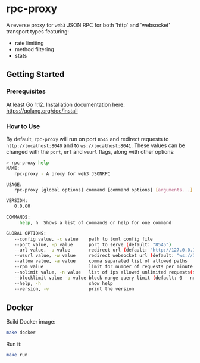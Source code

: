 # rpc-proxy

A reverse proxy for `web3` JSON RPC for both 'http' and 'websocket' transport types featuring:

- rate limiting
- method filtering
- stats

## Getting Started

### Prerequisites

At least Go 1.12. Installation documentation here: https://golang.org/doc/install

### How to Use

By default, `rpc-proxy` will run on port `8545` and redirect requests to `http://localhost:8040` and to `ws://localhost:8041`. These values
can be changed with the `port`, `url` and `wsurl` flags, along with other options:

```sh
> rpc-proxy help
NAME:
   rpc-proxy - A proxy for web3 JSONRPC

USAGE:
   rpc-proxy [global options] command [command options] [arguments...]

VERSION:
   0.0.60

COMMANDS:
     help, h  Shows a list of commands or help for one command

GLOBAL OPTIONS:
   --config value, -c value    path to toml config file
   --port value, -p value      port to serve (default: "8545")
   --url value, -u value       redirect url (default: "http://127.0.0.1:8040")
   --wsurl value, -w value     redirect websocket url (default: "ws://127.0.0.1:8041")
   --allow value, -a value     comma separated list of allowed paths
   --rpm value                 limit for number of requests per minute from single IP (default: 1000)
   --nolimit value, -n value   list of ips allowed unlimited requests(separated by commas)
   --blocklimit value -b value block range query limit (default: 0 - none)
   --help, -h                  show help
   --version, -v               print the version
```

## Docker

Build Docker image:

```sh
make docker
```

Run it:

```sh
make run
```

